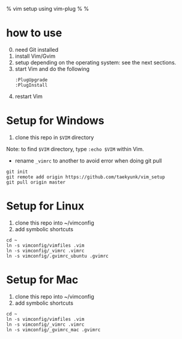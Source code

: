 % vim setup using vim-plug
%
%

# how to use

0. need Git installed
1. install Vim/Gvim
2. setup depending on the operating system: see the next sections.
3. start Vim and do the following
    ````
    :PlugUpgrade
    :PlugInstall
    ````
4. restart Vim

# Setup for Windows

1. clone this repo in `$VIM` directory

Note: to find `$VIM` directory, type `:echo $VIM` within Vim.
- rename `_vimrc` to another to avoid error when doing git pull

````
git init
git remote add origin https://github.com/taekyunk/vim_setup
git pull origin master
````

# Setup for Linux

1. clone this repo into ~/vimconfig
2. add symbolic shortcuts

````
cd ~
ln -s vimconfig/vimfiles .vim
ln -s vimconfig/_vimrc .vimrc
ln -s vimconfig/.gvimrc_ubuntu .gvimrc
````

# Setup for Mac


1. clone this repo into ~/vimconfig
2. add symbolic shortcuts

````
cd ~
ln -s vimconfig/vimfiles .vim
ln -s vimconfig/_vimrc .vimrc
ln -s vimconfig/_gvimrc_mac .gvimrc
````

